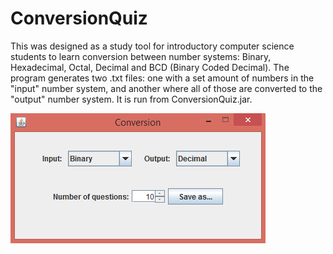 # ConversionQuiz
This was designed as a study tool for introductory computer science students to learn conversion between number systems: 
Binary, Hexadecimal, Octal, Decimal and BCD (Binary Coded Decimal).
The program generates two .txt files: one with a set amount of numbers in the "input" number system, and another where all of those are converted to the "output" number system.
It is run from ConversionQuiz.jar.

<img src="screenshot.png">
